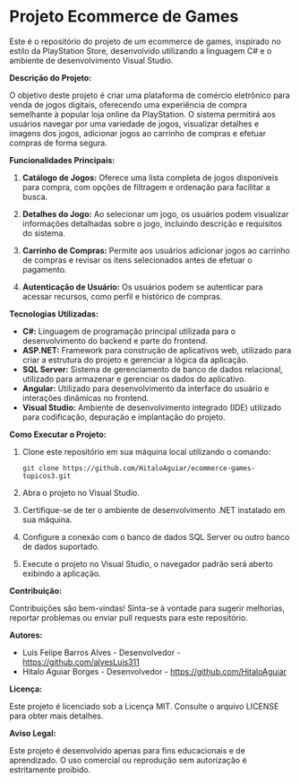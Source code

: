 # **Projeto Ecommerce de Games**

Este é o repositório do projeto de um ecommerce de games, inspirado no estilo da PlayStation Store, desenvolvido utilizando a linguagem C# e o ambiente de desenvolvimento Visual Studio.

**Descrição do Projeto:**

O objetivo deste projeto é criar uma plataforma de comércio eletrônico para venda de jogos digitais, oferecendo uma experiência de compra semelhante à popular loja online da PlayStation. O sistema permitirá aos usuários navegar por uma variedade de jogos, visualizar detalhes e imagens dos jogos, adicionar jogos ao carrinho de compras e efetuar compras de forma segura.

**Funcionalidades Principais:**

1. **Catálogo de Jogos:** Oferece uma lista completa de jogos disponíveis para compra, com opções de filtragem e ordenação para facilitar a busca.

2. **Detalhes do Jogo:** Ao selecionar um jogo, os usuários podem visualizar informações detalhadas sobre o jogo, incluindo descrição e requisitos do sistema.

3. **Carrinho de Compras:** Permite aos usuários adicionar jogos ao carrinho de compras e revisar os itens selecionados antes de efetuar o pagamento.

4. **Autenticação de Usuário:** Os usuários podem se autenticar para acessar recursos, como perfil e histórico de compras.

**Tecnologias Utilizadas:**

- **C#:** Linguagem de programação principal utilizada para o desenvolvimento do backend e parte do frontend.
- **ASP.NET:** Framework para construção de aplicativos web, utilizado para criar a estrutura do projeto e gerenciar a lógica da aplicação.
- **SQL Server:** Sistema de gerenciamento de banco de dados relacional, utilizado para armazenar e gerenciar os dados do aplicativo.
- **Angular:** Utilizado para desenvolvimento da interface do usuário e interações dinâmicas no frontend.
- **Visual Studio:** Ambiente de desenvolvimento integrado (IDE) utilizado para codificação, depuração e implantação do projeto.

**Como Executar o Projeto:**

1. Clone este repositório em sua máquina local utilizando o comando:

   ```
   git clone https://github.com/HitaloAguiar/ecommerce-games-topicos3.git
   ```

2. Abra o projeto no Visual Studio.

3. Certifique-se de ter o ambiente de desenvolvimento .NET instalado em sua máquina.

4. Configure a conexão com o banco de dados SQL Server ou outro banco de dados suportado.

5. Execute o projeto no Visual Studio, o navegador padrão será aberto exibindo a aplicação.

**Contribuição:**

Contribuições são bem-vindas! Sinta-se à vontade para sugerir melhorias, reportar problemas ou enviar pull requests para este repositório.

**Autores:**

- Luís Felipe Barros Alves - Desenvolvedor - https://github.com/alvesLuis311
- Hítalo Aguiar Borges - Desenvolvedor - https://github.com/HitaloAguiar

**Licença:**

Este projeto é licenciado sob a Licença MIT. Consulte o arquivo LICENSE para obter mais detalhes.

**Aviso Legal:**

Este projeto é desenvolvido apenas para fins educacionais e de aprendizado. O uso comercial ou reprodução sem autorização é estritamente proibido.
